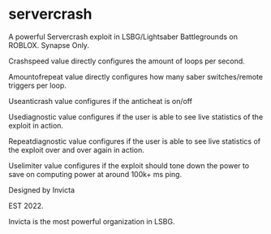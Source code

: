 # servercrash
A powerful Servercrash exploit in LSBG/Lightsaber Battlegrounds on ROBLOX. Synapse Only.

Crashspeed value directly configures the amount of loops per second.

Amountofrepeat value directly configures how many saber switches/remote triggers per loop.

Useanticrash value configures if the anticheat is on/off

Usediagnostic value configures if the user is able to see live statistics of the exploit in action.

Repeatdiagnostic value configures if the user is able to see live statistics of the exploit over and over again in action.

Uselimiter value configures if the exploit should tone down the power to save on computing power at around 100k+ ms ping.



Designed by Invicta

EST 2022.

Invicta is the most powerful organization in LSBG.
